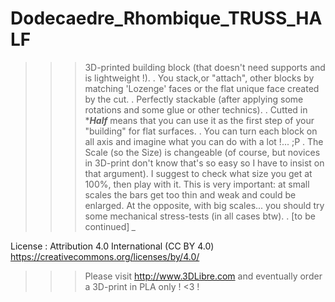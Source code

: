 # Dodecaedre_Rhombique_TRUSS_HALF
>>> 3D-printed building block (that doesn't need supports and is lightweight !). 
  . You stack,or "attach", other blocks by matching 'Lozenge' faces or the flat unique face created by the cut.
  . Perfectly stackable (after applying some rotations and some glue or other technics).
  . Cutted in ****Half*** means that you can use it as the first step of your "building" for flat surfaces.
  . You can turn each block on all axis and imagine what you can do with a lot !... ;P
  . The Scale (so the Size) is changeable (of course, but novices in 3D-print don't know that's so easy so I have to insist on that argument). I suggest to check what size you get at 100%, then play with it. This is very important: at small scales the bars get too thin and weak and could be enlarged. At the opposite, with big scales... you should try some mechanical stress-tests (in all cases btw).
  . [to be continued] *_*
  
License : Attribution 4.0 International (CC BY 4.0)  https://creativecommons.org/licenses/by/4.0/

>>> Please visit http://www.3DLibre.com and eventually order a 3D-print in PLA only ! <3 !
